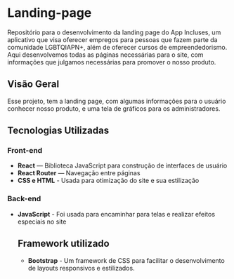 
# Landing-page

Repositório para o desenvolvimento da landing page do App Incluses, um aplicativo que visa oferecer empregos para pessoas que fazem parte da comunidade LGBTQIAPN+, além de oferecer cursos de empreendedorismo.
Aqui desenvolvemos todas as páginas necessárias para o site, com informações que julgamos necessárias para promover o nosso produto.

## Visão Geral

Esse projeto, tem a landing page, com algumas informações para o usuário conhecer nosso produto, e uma tela de gráficos para os administradores.

## Tecnologias Utilizadas
### Front-end

- **React** — Biblioteca JavaScript para construção de interfaces de usuário
- **React Router** — Navegação entre páginas
- **CSS e HTML** - Usada para otimização do site e sua estilização

### Back-end

- **JavaScript** - Foi usada para encaminhar para telas e realizar efeitos especiais no site

  ## Framework utilizado
  - **Bootstrap** - Um framework de CSS para facilitar o desenvolvimento de layouts responsivos e estilizados.




